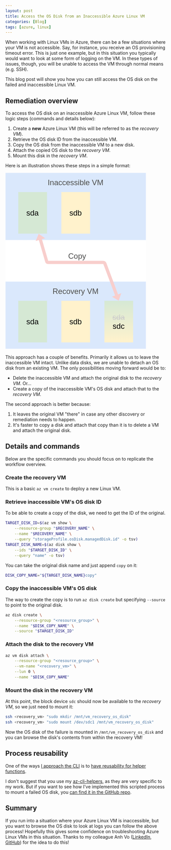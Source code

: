 ```yaml
---
layout: post
title: Access the OS Disk from an Inaccessible Azure Linux VM
categories: [Blog]
tags: [azure, linux]
---
```


When working with Linux VMs in Azure, there can be a few situations where your VM is not accessible. Say, for instance, you receive an OS provisioning timeout error. This is just one example, but in this situation you typically would want to look at some form of logging on the VM. In these types of issues, though, you will be unable to access the VM through normal means (e.g. SSH).

This blog post will show you how you can still access the OS disk on the failed and inaccessible Linux VM.

## Remediation overview

To access the OS disk on an inaccessible Azure Linux VM, follow these logic steps (commands and details below):

1. Create a **new** Azure Linux VM (this will be referred to as the *recovery VM*).
1. Retrieve the OS disk ID from the inaccessible VM.
1. Copy the OS disk from the inaccessible VM to a new disk.
1. Attach the copied OS disk to the *recovery VM*.
1. Mount this disk in the *recovery VM*.

Here is an illustration shows these steps in a simple format:

![Workflow of getting OS disk access](/images/os-disk-recovery.png)

This approach has a couple of benefits. Primarily it allows us to leave the inaccessible VM intact. Unlike data disks, we are unable to detach an OS disk from an existing VM. The only possibilities moving forward would be to:

* Delete the inaccessible VM and attach the original disk to the *recovery VM*. Or...
* Create a copy of the inaccessible VM's OS disk and attach that to the *recovery VM*.

The second approach is better because:

1. It leaves the original VM "there" in case any other discovery or remediation needs to happen.
1. It's faster to copy a disk and attach that copy than it is to delete a VM and attach the original disk.

## Details and commands

Below are the specific commands you should focus on to replicate the workflow overview.

### Create the recovery VM

This is a basic `az vm create` to deploy a new Linux VM.

### Retrieve inaccessible VM's OS disk ID

To be able to create a copy of the disk, we need to get the ID of the original.

```bash
TARGET_DISK_ID=$(az vm show \
    --resource-group "$RECOVERY_NAME" \
    --name "$RECOVERY_NAME" \
    --query "storageProfile.osDisk.managedDisk.id" -o tsv)
TARGET_DISK_NAME=$(az disk show \
    --ids "$TARGET_DISK_ID" \
    --query "name" -o tsv)
```

You can take the original disk name and just append `copy` on it:

```bash
DISK_COPY_NAME="${TARGET_DISK_NAME}copy"
```

### Copy the inaccessible VM's OS disk

The way to create the copy is to run `az disk create` but specifying `--source` to point to the original disk.

```bash
az disk create \
    --resource-group "<resource_group>" \
    --name "$DISK_COPY_NAME" \
    --source "$TARGET_DISK_ID"
```

### Attach the disk to the recovery VM

```bash
az vm disk attach \
    --resource-group "<resource_group>" \
    --vm-name "<recovery_vm>" \
    --lun 0 \
    --name "$DISK_COPY_NAME"
```

### Mount the disk in the recovery VM

At this point, the block device `sdc` should now be available to the *recovery VM*, so we just need to mount it:

```bash
ssh <recovery_vm> "sudo mkdir /mnt/vm_recovery_os_disk"
ssh <recovery_vm> "sudo mount /dev/sdc1 /mnt/vm_recovery_os_disk"
```

Now the OS disk of the failure is mounted in `/mnt/vm_recovery_os_disk` and you can browse the disk's contents from within the recovery VM!

## Process reusability

One of the ways [I approach the CLI](https://trstringer.com/azure-cli-tips-and-tricks/) is to [have reusability for helper functions](https://trstringer.com/azure-cli-tips-and-tricks/#create-wrapper-functions).

I don't suggest that you use my [az-cli-helpers](https://github.com/trstringer/az-cli-helpers), as they are very specific to my work. But if you want to see how I've implemented this scripted process to mount a failed OS disk, you [can find it in the GitHub repo](https://github.com/trstringer/az-cli-helpers/blob/master/cli_helpers.sh#L553-L591).

## Summary

If you run into a situation where your Azure Linux VM is inaccessible, but you want to browse the OS disk to look at logs you can follow the above process! Hopefully this gives some confidence on troubleshooting Azure Linux VMs in this situation. Thanks to my colleague Anh Vo ([LinkedIn](https://www.linkedin.com/in/anh-vo-9855a25/), [GitHub](https://github.com/anhvoms)) for the idea to do this!
